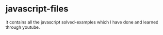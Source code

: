# javascript-files
It contains all the javascript solved-examples which I have done and learned through youtube.
